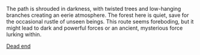 The path is shrouded in darkness, with twisted trees and low-hanging branches creating an eerie atmosphere. The forest here is quiet, save for the occasional rustle of unseen beings. This route seems foreboding, but it might lead to dark and powerful forces or an ancient, mysterious force lurking within.

[Dead end](dead-end.md)